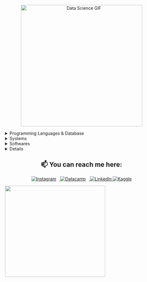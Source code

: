<p align="center">
 <img src="https://i.giphy.com/media/v1.Y2lkPTc5MGI3NjExc3M5Ym94NXI0N2V1bHFlN2liZXhrNnFqYm5zNGdodm9qajFqcjdsaCZlcD12MV9pbnRlcm5hbF9naWZfYnlfaWQmY3Q9Zw/qgQUggAC3Pfv687qPC/giphy.gif" alt="Data Science GIF" width="400" /> 
</p>
<details>
<summary> Programming Languages & Database </summary>
    <img src="https://img.shields.io/static/v1?style=flat-square?style=for-the-badge&message=Python&color=3776AB&logo=Python&logoColor=FFFFFF&label=" />
    <img src="https://img.shields.io/badge/-PostgreSQL-4169E1?style=flat-square&logo=postgresql&logoColor=white" />
    <img src="https://img.shields.io/badge/JavaScript-323330?style=flat-square?style=for-the-badge&logo=javascript&logoColor=F7DF1E" />
    <img src="https://img.shields.io/badge/MySQL-00000F?style=flat-square?style=for-the-badge&logo=mysql&logoColor=white" />
    <img src="https://img.shields.io/badge/Git-F05032?style=flat-square?style=for-the-badge&logo=git&logoColor=white" />
</details>
<details>
<summary>Systems </summary>
<img src="https://img.shields.io/static/v1?style=for-the-badge&message=Android&color=34A853&logo=Android&logoColor=FFFFFF&label=">
<img src="https://img.shields.io/badge/Windows-087cd5?style=for-the-badge&logo=windows&logoColor=white">
<img src="https://img.shields.io/static/v1?style=for-the-badge&message=Debian&color=A81D33&logo=Debian&logoColor=FFFFFF&label">
</details>
<details>
<summary> Softwares </summary>
<img src="https://img.shields.io/static/v1?style=for-the-badge&message=VSCodium&color=2F80ED&logo=VSCodium&logoColor=FFFFFF&label=">
<img src="https://img.shields.io/static/v1?style=for-the-badge&message=PyCharm&color=000000&logo=PyCharm&logoColor=FFFFFF&label=">
<img src="https://img.shields.io/static/v1?style=for-the-badge&message=Obsidian&color=7C3AED&logo=Obsidian&logoColor=FFFFFF&label=">
<img src="https://img.shields.io/static/v1?style=for-the-badge&message=DataGrip&color=000000&logo=DataGrip&logoColor=FFFFFF&label=">
</details>

<details>
<h1 align="center"> My Github Stats </h1>
<!-- <div style="text-align: center;">
  <img height="175px" src="https://github-readme-stats-coral-phi-94.vercel.app/api/top-langs/?username=raldisk&layout=compact&theme=midnight-purple"/>
 <img height="175px" src="https://github-readme-stats-coral-phi-94.vercel.app/api/top-langs/?username=raldisk&custom_title=My%20Github%20Stats&hide=contribs,prs&show_icons=true&rank_icon=percentile&theme=tokyonight"/>
  <img height="175px" src="https://github-readme-streak-stats.herokuapp.com?user=raldisk&theme=vue-dark&hide_border=true&date_format=j%20M%5B%20Y%5D" alt="raldisk's streak" />
</div> -->

| ![Top Languages](https://github-readme-stats-coral-phi-94.vercel.app/api/top-langs/?username=raldisk&size_weight=0.5&count_weight=0.5&layout=compact&theme=midnight-purple) | ![GitHub Stats](https://github-readme-stats-coral-phi-94.vercel.app/api/top-langs/?username=raldisk&size_weight=0.5&count_weight=0.5&custom_title=My%20Github%20Stats&hide=contribs,prs&show_icons=true&rank_icon=percentile&theme=tokyonight) | ![Streak Stats](https://github-readme-streak-stats.herokuapp.com?user=raldisk&size_weight=0.5&count_weight=0.5&theme=vue-dark&hide_border=true&date_format=j%20M%5B%20Y%5D) |
|---|---|---|



</details>


<!-- <h2 align="center"> Github Trophies </h2>
<img src="https://github-profile-trophy.vercel.app/?username=raldisk&theme=algolia&column=5"> -->
<div style="text-align: center;">
  <h2>📫 You can reach me here:</h2>
  <p>
    <a href="https://www.instagram.com/raldisk/" target="_blank">
      <img alt="Instagram" src="https://img.shields.io/badge/Instagram-E4405F?style=for-the-badge&logo=instagram&logoColor=white" style="margin-right: 10px;" />
    </a>
    <a href="https://www.datacamp.com/portfolio/raldisk" target="_blank">
      <img alt="Datacamp" src="https://img.shields.io/static/v1?style=for-the-badge&message=DataCamp&color=222222&logo=DataCamp&logoColor=03EF62&label=" style="margin-right: 10px;" />
    </a>
    <a href="https://www.linkedin.com/in/herald-collamar/" target="_blank">
      <img alt="LinkedIn" src="https://img.shields.io/badge/linkedin-%230077B5.svg?&style=for-the-badge&logo=linkedin&logoColor=white" />
    </a>
    <a href="https://www.kaggle.com/heraldcollamar" target="_blank">
    <img alt="Kaggle" src="https://img.shields.io/static/v1?style=for-the-badge&message=Kaggle&color=222222&logo=Kaggle&logoColor=20BEFF&label=)"/>
    </a>
  </p>
<!--   <h2 align="center">WakaTime Stats</h2>
  <figure style="margin: 0 auto;">
    <img src="https://wakatime.com/share/@raldisk/8bc5aa7b-27f1-4034-abb2-808b57ae23df.svg" height="300" width="330" ></embed>
  </figure> -->
</div>
<img src="https://wakatime.com/share/@raldisk/57090599-1eb2-43bb-9011-96fb58ca9ceb.svg" height="300" width="330">
